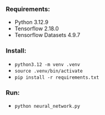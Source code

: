 ### Requirements:
* Python 3.12.9
* Tensorflow 2.18.0
* Tensorflow Datasets 4.9.7

### Install:
* `python3.12 -m venv .venv`
* `source .venv/bin/activate`
* `pip install -r requirements.txt`

### Run:
* `python neural_network.py`

